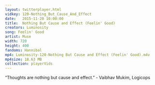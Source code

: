 ```yaml
---
layout: twitterplayer.html
vidkey: 120-Nothing_But_Cause_And_Effect
date:   2015-11-20 10:00:00
title:  Nothing But Cause and Effect (Feelin' Good)
creators: Luminosity
song: Feelin' Good
artist: Muse
width: 720
height: 400
fandoms: Hannibal
mp4: Luminosity-120-Nothing But Cause and Effect (Feelin' Good).m4v
mp4size: 18.63 MB
collection: playerVids
---
```


  <div>
  “Thoughts are nothing but cause and effect.”  -  Vaibhav Mukim, Logicops
  </div>
  